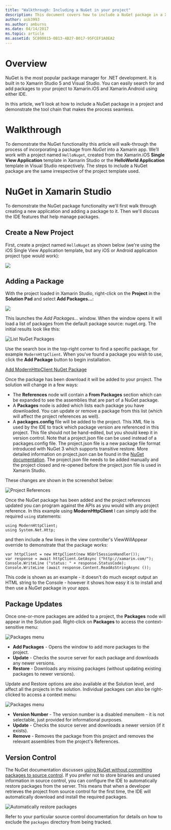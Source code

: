 ```yaml
---
title: "Walkthrough: Including a NuGet in your project"
description: This document covers how to include a NuGet package in a Xamarin project. It walks through finding and downloading a package, as well as introducing the IDE integration features.
author: asb3993
ms.author: amburns
ms.date: 04/14/2017
ms.topic: article
ms.assetid: 5C800815-0B13-4B27-B017-95FCEF1A0EA2
---
```



# Overview

NuGet is the most popular package manager for .NET development. It is built in to Xamarin Studio 5 and Visual Studio. You can easily search for and add packages to your project to Xamarin.iOS and Xamarin.Android using either IDE.

In this article, we’ll look at how to include a NuGet package in a project and demonstrate the tool chain that makes the process seamless.


# Walkthrough

To demonstrate the NuGet functionality this article will walk-through the process of incorporating a package from *NuGet* into a Xamarin app. We’ll work with a project named `HelloNuget`, created from the Xamarin.iOS **Single View Application** template in Xamarin Studio or the **HelloWorld  Application** template in Visual Studio respectively. The steps to include a NuGet package are the same irrespective of the project template used.


<a name="NuGet_in_Xamarin_Studio" class="injected"></a>

# NuGet in Xamarin Studio

To demonstrate the NuGet package functionality we'll first walk through creating a new application and adding a package to it. Then we'll discuss the IDE features that help manage packages.

## Create a New Project

First, create a project named `HelloNuget` as shown below (we're using the iOS Single View Application template, but any iOS or Android application project type would work):

![](Images/nuget-walkthrough-NewProject.png)

<a name="Adding_a_Package" class="injected"></a>

## Adding a Package

With the project loaded in Xamarin Studio, right-click on the **Project** in the **Solution Pad** and select **Add Packages...**:

![](Images/nuget-walkthrough-AddPackageNew.png)

This launches the _Add Packages..._ window. When the window opens it will load a list of packages from the default package source: nuget.org. The initial results look like this:

![List NuGet Packages](Images/nuget-walkthrough-AddPackages1.png)

Use the search box in the top-right corner to find a specific package, for example `ModernHttpClient`. When you've found a package you wish to use, click the **Add Package** button to begin installation.

[Add ModernHttpClient NuGet Package](Images/nuget-walkthrough-AddPackages2.png)

Once the package has been download it will be added to your project. The solution will change in a few ways:

*   The **References** node will contain a **From Packages** section which can be expanded to see the assemblies that are part of a NuGet package.
*   A **Packages** node is added which lists each package you have downloaded. You can update or remove a package from this list (which will affect the project references as well).
*   A **packages.config** file will be added to the project. This XML file is used by the IDE to track which package version are referenced in this project. This file should not be hand-edited, but you should keep it in version control. Note that a project.json file can be used instead of a packages.config file. The project.json file is a new package file format introduced with NuGet 3 which supports transitive restore. More detailed information on project.json can be found in the [NuGet documentation](http://docs.nuget.org/consume/ProjectJson-Intro). The project.json file needs to be added manually and the project closed and re-opened before the project.json file is used in Xamarin Studio.

These changes are shown in the screenshot below:

![Project References](Images/nuget-walkthrough-References.png)

Once the NuGet package has been added and the project references updated you can program against the APIs as you would with any project reference. In this example using **ModernHttpClient** I can simply add the required `using` statements:

    using ModernHttpClient;
    using System.Net.Http;

and then include a few lines in the view controller's ViewWillAppear override to demonstrate that the package works:

    var httpClient = new HttpClient(new NSUrlSessionHandler());
    var response = await httpClient.GetAsync ("http://xamarin.com/");
    Console.WriteLine ("status: " + response.StatusCode);
    Console.WriteLine (await response.Content.ReadAsStringAsync ());

This code is shown as an example - it doesn't do much except output an HTML string to the Console - however it shows how easy it is to install and then use a NuGet package in your apps.

<a name="Package_Updates" class="injected"></a>

## Package Updates

Once one-or-more packages are added to a project, the **Packages** node will appear in the Solution pad. Right-click on **Packages** to access the context-sensitive menu:

![Packages menu](Images/nuget-walkthrough-PackagesMenu.png)

*   **Add Packages** - Opens the window to add more packages to the project.
*   **Update** - Checks the source server for each package and downloads any newer versions.
*   **Restore** - Downloads any missing packages (without updating existing packages to newer versions).

Update and Restore options are also available at the Solution level, and affect all the projects in the solution. Individual packages can also be right-clicked to access a context menu:

![Packages menu](Images/nuget-walkthrough-PackageMenu.png)

*   **Version Number** - The version number is a disabled menuitem - it is not selectable, just provided for informational purposes.
*   **Update** - Checks the source server and downloads a newer version (if it exists).
*   **Remove** - Removes the package from this project and removes the relevant assemblies from the project's References.




## Version Control

The NuGet documentation discusses [using NuGet without committing packages to source control](http://docs.nuget.org/docs/workflows/using-nuget-without-committing-packages). If you prefer not to store binaries and unused information in source control, you can configure the IDE to automatically restore packages from the server. This means that when a developer retrieves the project from source control for the first time, the IDE will automatically download and install the required packages.

![Automatically restore packages](Images/nuget-walkthrough-AutoRestore.png)

Refer to your particular source control documentation for details on how to exclude the `packages` directory from being tracked.


